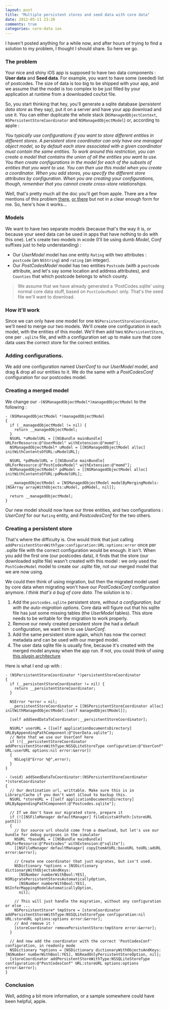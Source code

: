 ```yaml
---
layout: post
title: "Multiple persistent stores and seed data with core data"
date: 2012-05-11 23:20
comments: true
categories: core-data ios
---
```


I haven't posted anything for a while now, and after hours of trying to find a solution to my problem, I thought I should share. So here we go.

### The problem

Your nice and shiny iOS app is supposed to have two data components : **User data** and **Seed data**.
For example, you want to have some (seeded) list of postcodes. The size of data is too big to be shipped with your app,
and we assume that the model is too complex to be just filled by your application at runtime from a downloaded csv/txt file.

So, you start thinking that hey, you'll generate a sqlite database (_persistent data store_ as they say), put it on a server and have your app download and use it.
You can either duplicate the whole stack (`NSManagedObjectContext`, `NSPersistentStoreCoordinator` and `NSManagedObjectModel`) or, according to apple :

_You typically use configurations if you want to store different entities in
 different stores. A persistent store coordinator can only have one managed
 object model, so by default each store associated with a given coordinator
 must contain the same entities. To work around this restriction, you can
 create a model that contains the union of all the entities you want to use.
 You then create configurations in the model for each of the subsets of
 entities that you want to use. You can then use this model when you create a
 coordinator. When you add stores, you specify the different store attributes
 by configuration. When you are creating your configurations, though, remember
 that you cannot create cross-store relationships._

Well, that's pretty much all the doc you'll get from apple.
There are a few mentions of this problem [there](http://stackoverflow.com/questions/9970103/what-is-an-efficient-way-to-merge-two-ios-core-data-persistent-stores),
[or there](http://stackoverflow.com/questions/10224016/coredata-with-multiple-stores-configuration-woes)
but not in a clear enough form for me. So, here's how it works...

<!-- more -->

### Models

We want to have two separate models (because that's the way it is, or because your seed data can be used in apps that have nothing to do with this one).
Let's create two models in xcode (I'll be using dumb _Model_, _Conf_ suffixes just to help understanding) :

* Our _UserModel_ model has one entity `Rating` with two attributes : `postcode` (an `NSString`) and `rating` (an integer).
* Our _PostCodesModel_ model has two entities `Postcode` (with a `postcode` attribute, and let's say some location and address attributes), and `Counties` that
  which postcode belongs to which county.

> We assume that we have already generated a 'PostCodes.sqlite' using normal core data stuff, based on `PostCodesModel` only. That's the seed file we'll want to download.

### How it'll work
Since we can only have one model for one `NSPersistentStoreCoordinator`, we'll need to merge our two models.
We'll create one configuration in each model, with the entities of this model.
We'll then add two `NSPersistentStore`, one per `.sqlite` file, and with a configuration set up to make sure that core data
uses the correct store for the correct entities.

### Adding configurations.
We add one configuration named _UserConf_ to our _UserModel_ model, and drag & drop all our entities to it.
We do the same with a _PostCodesConf_ configuration for our postcodes model.

### Creating a merged model
We change our `-(NSManagedObjectModel*)managedObjectModel` to the following :

``` objc
- (NSManagedObjectModel *)managedObjectModel
{
  if (__managedObjectModel != nil) {
    return __managedObjectModel;
  }
  NSURL *uModelURL = [[NSBundle mainBundle] URLForResource:@"UserModel" withExtension:@"momd"];
  NSManagedObjectModel* uModel = [[NSManagedObjectModel alloc] initWithContentsOfURL:uModelURL];
  
  NSURL *pdModelURL = [[NSBundle mainBundle] URLForResource:@"PostCodesModel" withExtension:@"momd"];
  NSManagedObjectModel* pdModel = [[NSManagedObjectModel alloc] initWithContentsOfURL:pdModelURL];

  __managedObjectModel = [NSManagedObjectModel modelByMergingModels:[NSArray arrayWithObjects:uModel, pdModel, nil]];

  return __managedObjectModel;
}
```

Our new model should now have our three entities, and two configurations : _UserConf_ for our `Rating` entity, and _PostcodesConf_ for the two others.

### Creating a persistent store

That's where the difficulty is. One would think that just calling `addPersistentStoreWithType:configuration:URL:options:error`
once per _.sqlite_ file with the correct configuration would be enough. It isn't. When you add the first one (our postcodes data),
it finds that the store (our downloaded sqlite file) wasn't created with this model : we only used the `PostCodesModel` model to create
our _.sqlite_ file, not our merged model that we are now using.

We could then think of using migration, but then the migrated model used by core data when migrating won't have
our _PostCodesConf_ configuration anymore. *I think that's a bug of core data*.
The solution is to :

1. Add the `postcodes.sqlite` persistent store, *without a configuration, but with the auto-migration options*. Core data will figure out 
   that his sqlite file has just some missing tables (the _UserModel_ tables). This store needs to be writable for the migration to work
   properly.
2. Remove our newly created persistent store (he had a default configuration, we want him to use _UserConf_.
3. Add the same persistent store again, which has now the correct metadata and can be used with our merged model.
4. The user data sqlite file is usually fine, because it's created with the merged model anyway when the app run.
   If not, you could think of using [this plugin architecture](http://www.cimgf.com/2009/05/03/core-data-and-plug-ins/)

Here is what I end up with :

``` objc
- (NSPersistentStoreCoordinator *)persistentStoreCoordinator
{
  if (__persistentStoreCoordinator != nil) {
    return __persistentStoreCoordinator;
  }

  NSError *error = nil;
  __persistentStoreCoordinator = [[NSPersistentStoreCoordinator alloc] initWithManagedObjectModel:[self managedObjectModel]];

  [self addSeedDataToCoordinator:__persistentStoreCoordinator];
  
  NSURL* userURL = [[self applicationDocumentsDirectory] URLByAppendingPathComponent:@"UserData.sqlite"];
  // Note that we use our UserConf here
  if (![__persistentStoreCoordinator addPersistentStoreWithType:NSSQLiteStoreType configuration:@"UserConf" URL:userURL options:nil error:&error])
  {
    NSLog(@"Error %@",error);
  }
}

- (void) addSeedDataToCoordinator:(NSPersistentStoreCoordinator *)storeCoordinator
{
  // Our destination url, writtable. Make sure this is in Library/Cache if you don't want iCloud to backup this.
  NSURL *storeURL = [[self applicationDocumentsDirectory] URLByAppendingPathComponent:@"Postcodes.sqlite"];

  // If we don't have our migrated store, prepare it
  if (![[NSFileManager defaultManager] fileExistsAtPath:[storeURL path]])
  {
    // Our source url should come from a download, but let's use our bundle for debug purposes in the simulator
    NSURL *baseURL = [[NSBundle mainBundle] URLForResource:@"Postcodes" withExtension:@"sqlite"];
    [[NSFileManager defaultManager] copyItemAtURL:baseURL toURL:adURL error:&error];

    // Create one coordinator that just migrates, but isn't used.
    NSDictionary *options = [NSDictionary dictionaryWithObjectsAndKeys:
      [NSNumber numberWithBool:YES], NSMigratePersistentStoresAutomaticallyOption,
      [NSNumber numberWithBool:YES], NSInferMappingModelAutomaticallyOption,
      nil];

    // This will just handle the migration, without any configuration or else ...
    NSPersistentStore* tmpStore = [storeCoordinator addPersistentStoreWithType:NSSQLiteStoreType configuration:nil URL:storeURL options:options error:&error];
    // And remove it !
    [storeCoordinator removePersistentStore:tmpStore error:&error];
  }

  // And now add the coordinator with the correct 'PostCodesConf' configuration, in readonly mode
  NSDictionary *options = [NSDictionary dictionaryWithObjectsAndKeys:[NSNumber numberWithBool:YES], NSReadOnlyPersistentStoreOption, nil];
  [storeCoordinator addPersistentStoreWithType:NSSQLiteStoreType configuration:@"PostCodesConf" URL:storeURL options:options error:&error];
}
```

### Conclusion

Well, adding a bit more information, or a sample somewhere could have been helpful, apple.
